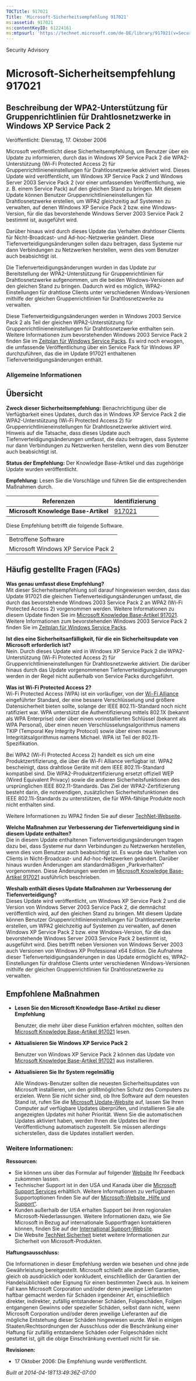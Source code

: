 ```yaml
---
TOCTitle: 917021
Title: 'Microsoft-Sicherheitsempfehlung 917021'
ms:assetid: 917021
ms:contentKeyID: 61224161
ms:mtpsurl: 'https://technet.microsoft.com/de-DE/library/917021(v=Security.10)'
---
```


Security Advisory

Microsoft-Sicherheitsempfehlung 917021
======================================

Beschreibung der WPA2-Unterstützung für Gruppenrichtlinien für Drahtlosnetzwerke in Windows XP Service Pack 2
-------------------------------------------------------------------------------------------------------------

Veröffentlicht: Dienstag, 17. Oktober 2006

Microsoft veröffentlicht diese Sicherheitsempfehlung, um Benutzer über ein Update zu informieren, durch das in Windows XP Service Pack 2 die WPA2-Unterstützung (Wi-Fi Protected Access 2) für Gruppenrichtlinieneinstellungen für Drahtlosnetzwerke aktiviert wird. Dieses Update wird veröffentlicht, um Windows XP Service Pack 2 und Windows Server 2003 Service Pack 2 (vor einer umfassenden Veröffentlichung, wie z. B. einem Service Pack) auf den gleichen Stand zu bringen. Mit diesem Update können Benutzer Gruppenrichtlinieneinstellungen für Drahtlosnetzwerke erstellen, um WPA2 gleichzeitig auf Systemen zu verwalten, auf denen Windows XP Service Pack 2 bzw. eine Windows-Version, für die das bevorstehende Windows Server 2003 Service Pack 2 bestimmt ist, ausgeführt wird.

Darüber hinaus wird durch dieses Update das Verhalten drahtloser Clients für Nicht-Broadcast- und Ad-hoc-Netzwerke geändert. Diese Tiefenverteidigungsänderungen sollen dazu beitragen, dass Systeme nur dann Verbindungen zu Netzwerken herstellen, wenn dies vom Benutzer auch beabsichtigt ist.

Die Tiefenverteidigungsänderungen wurden in das Update zur Bereitstellung der WPA2-Unterstützung für Gruppenrichtlinien für Drahtlosnetzwerke aufgenommen, um die beiden Windows-Versionen auf den gleichen Stand zu bringen. Dadurch wird es möglich, WPA2-Einstellungen für drahtlose Clients unter verschiedenen Windows-Versionen mithilfe der gleichen Gruppenrichtlinien für Drahtlosnetzwerke zu verwalten.

Diese Tiefenverteidigungsänderungen werden in Windows 2003 Service Pack 2 als Teil der gleichen WPA2-Unterstützung für Gruppenrichtlinieneinstellungen für Drahtlosnetzwerke enthalten sein. Weitere Informationen zum bevorstehenden Windows 2003 Service Pack 2 finden Sie im [Zeitplan für Windows Service Packs](http://www.microsoft.com/windows/lifecycle/servicepacks.mspx). Es wird noch erwogen, die umfassende Veröffentlichung über ein Service Pack für Windows XP durchzuführen, das die im Update 917021 enthaltenen Tiefenverteidigungsänderungen enthält.

### Allgemeine Informationen

Übersicht
---------

**Zweck dieser Sicherheitsempfehlung:** Benachrichtigung über die Verfügbarkeit eines Updates, durch das in Windows XP Service Pack 2 die WPA2-Unterstützung (Wi-Fi Protected Access 2) für Gruppenrichtlinieneinstellungen für Drahtlosnetzwerke aktiviert wird. Hinweis auf die Tatsache, dass dieses Update auch Tiefenverteidigungsänderungen umfasst, die dazu beitragen, dass Systeme nur dann Verbindungen zu Netzwerken herstellen, wenn dies vom Benutzer auch beabsichtigt ist.

**Status der Empfehlung:** Der Knowledge Base-Artikel und das zugehörige Update wurden veröffentlicht.

**Empfehlung:** Lesen Sie die Vorschläge und führen Sie die entsprechenden Maßnahmen durch.

| Referenzen                           | Identifizierung                                  |
|--------------------------------------|--------------------------------------------------|
| **Microsoft Knowledge Base-Artikel** | [917021](http://support.microsoft.com/kb/917021) |

Diese Empfehlung betrifft die folgende Software.

|                                     |
|-------------------------------------|
| Betroffene Software                 |
| Microsoft Windows XP Service Pack 2 |

Häufig gestellte Fragen (FAQs)
------------------------------

**Was genau umfasst diese Empfehlung?**  
Mit dieser Sicherheitsempfehlung soll darauf hingewiesen werden, dass das Update 917021 die gleichen Tiefenverteidigungsänderungen umfasst, die durch das bevorstehende Windows 2003 Service Pack 2 an WPA2 (Wi-Fi Protected Access 2) vorgenommen werden. Weitere Informationen zu diesem Update finden Sie im [Microsoft Knowledge Base-Artikel 917021](http://support.microsoft.com/kb/917021). Weitere Informationen zum bevorstehenden Windows 2003 Service Pack 2 finden Sie im [Zeitplan für Windows Service Packs](http://www.microsoft.com/windows/lifecycle/servicepacks.mspx).

**Ist dies eine Sicherheitsanfälligkeit, für die ein Sicherheitsupdate von Microsoft erforderlich ist?**  
Nein. Durch dieses Update wird in Windows XP Service Pack 2 die WPA2-Unterstützung (Wi-Fi Protected Access 2) für Gruppenrichtlinieneinstellungen für Drahtlosnetzwerke aktiviert. Die darüber hinaus durch das Update vorgenommenen Tiefenverteidigungsänderungen werden in der Regel nicht außerhalb von Service Packs durchgeführt.

**Was ist Wi-Fi Protected Access 2?**  
Wi-Fi Protected Access (WPA) ist ein vorläufiger, von der [Wi-Fi Alliance](http://www.wi-fialliance.org/opensection/about_overview.php) eingeführter Standard, der eine bessere Verschlüsselung und größere Datensicherheit bieten sollte, solange der IEEE 802.11i-Standard noch nicht ratifiziert war. WPA unterstützt die Authentifizierung mittels 802.1X (bekannt als WPA Enterprise) oder über einen vorinstallierten Schlüssel (bekannt als WPA Personal), über einen neuen Verschlüsselungsalgorithmus namens TKIP (Temporal Key Integrity Protocol) sowie über einen neuen Integritätsalgorithmus namens Michael. WPA ist Teil der 802.11i-Spezifikation.

Bei WPA2 (Wi-Fi Protected Access 2) handelt es sich um eine Produktzertifizierung, die über die Wi-Fi Alliance verfügbar ist. WPA2 bescheinigt, dass drahtlose Geräte mit dem IEEE 802.11i-Standard kompatibel sind. Die WPA2-Produktzertifizierung ersetzt offiziell WEP (Wired Equivalent Privacy) sowie die anderen Sicherheitsfunktionen des ursprünglichen IEEE 802.11-Standards. Das Ziel der WPA2-Zertifizierung besteht darin, die notwendigen, zusätzlichen Sicherheitsfunktionen des IEEE 802.11i-Standards zu unterstützen, die für WPA-fähige Produkte noch nicht enthalten sind.

Weitere Informationen zu WPA2 finden Sie auf dieser [TechNet-Webseite](http://www.microsoft.com/technet/community/columns/cableguy/cg0505.mspx).

**Welche Maßnahmen zur Verbesserung der Tiefenverteidigung sind in diesem Update enthalten?**  
Die in diesem Update enthaltenen Tiefenverteidigungsänderungen tragen dazu bei, dass Systeme nur dann Verbindungen zu Netzwerken herstellen, wenn dies vom Benutzer auch beabsichtigt ist. Es wurde das Verhalten von Clients in Nicht-Broadcast- und Ad-hoc-Netzwerken geändert. Darüber hinaus wurden Änderungen am standardmäßigen „Parkverhalten“ vorgenommen. Diese Änderungen werden im [Microsoft Knowledge Base-Artikel 917021](http://support.microsoft.com/kb/917021) ausführlich beschrieben.

**Weshalb enthält dieses Update Maßnahmen zur Verbesserung der Tiefenverteidigung?**  
Dieses Update wird veröffentlicht, um Windows XP Service Pack 2 und die Version von Windows Server 2003 Service Pack 2, die demnächst veröffentlich wird, auf den gleichen Stand zu bringen. Mit diesem Update können Benutzer Gruppenrichtlinieneinstellungen für Drahtlosnetzwerke erstellen, um WPA2 gleichzeitig auf Systemen zu verwalten, auf denen Windows XP Service Pack 2 bzw. eine Windows-Version, für die das bevorstehende Windows Server 2003 Service Pack 2 bestimmt ist, ausgeführt wird. Dies betrifft neben Versionen von Windows Server 2003 auch Versionen von Windows XP Professional x64 Edition. Die Aufnahme dieser Tiefenverteidigungsänderungen in das Update ermöglicht es, WPA2-Einstellungen für drahtlose Clients unter verschiedenen Windows-Versionen mithilfe der gleichen Gruppenrichtlinien für Drahtlosnetzwerke zu verwalten.

Empfohlene Maßnahmen
--------------------

-   **Lesen Sie den Microsoft Knowledge Base-Artikel zu dieser Empfehlung**

    Benutzer, die mehr über diese Funktion erfahren möchten, sollten den [Microsoft Knowledge Base-Artikel 917021](http://support.microsoft.com/kb/917021) lesen.

-   **Aktualisieren Sie Windows XP Service Pack 2**

    Benutzer von Windows XP Service Pack 2 können das Update von [Microsoft Knowledge Base-Artikel 917021](http://support.microsoft.com/kb/917021) aus installieren.

-   **Aktualisieren Sie Ihr System regelmäßig**

    Alle Windows-Benutzer sollten die neuesten Sicherheitsupdates von Microsoft installieren, um den größtmöglichen Schutz des Computers zu erzielen. Wenn Sie nicht sicher sind, ob Ihre Software auf dem neuesten Stand ist, rufen Sie die [Microsoft Update-Website](http://update.microsoft.com/microsoftupdate/) auf, lassen Sie Ihren Computer auf verfügbare Updates überprüfen, und installieren Sie alle angezeigten Updates mit hoher Priorität. Wenn Sie die automatischen Updates aktiviert haben, werden Ihnen die Updates bei ihrer Veröffentlichung automatisch zugestellt. Sie müssen allerdings sicherstellen, dass die Updates installiert werden.

### Weitere Informationen:

**Ressourcen:**

-   Sie können uns über das Formular auf folgender [Website](https://support.microsoft.com/common/survey.aspx?scid=sw;en;1257&amp;showpage=1&amp;ws=technet&amp;sd=tech) Ihr Feedback zukommen lassen.
-   Technischer Support ist in den USA und Kanada über die [Microsoft Support Services](http://go.microsoft.com/fwlink/?linkid=21131) erhältlich. Weitere Informationen zu verfügbaren Supportoptionen finden Sie auf der [Microsoft-Website „Hilfe und Support“](http://support.microsoft.com/).
-   Kunden außerhalb der USA erhalten Support bei ihren regionalen Microsoft-Niederlassungen. Weitere Informationen dazu, wie Sie Microsoft in Bezug auf internationale Supportfragen kontaktieren können, finden Sie auf der [International Support-Website](http://go.microsoft.com/fwlink/?linkid=21155).
-   Die Website [TechNet Sicherheit](http://www.microsoft.com/germany/technet/sicherheit/default.mspx) bietet weitere Informationen zur Sicherheit von Microsoft-Produkten.

**Haftungsausschluss:**

Die Informationen in dieser Empfehlung werden wie besehen und ohne jede Gewährleistung bereitgestellt. Microsoft schließt alle anderen Garantien, gleich ob ausdrücklich oder konkludent, einschließlich der Garantien der Handelsüblichkeit oder Eignung für einen bestimmten Zweck aus. In keinem Fall kann Microsoft Corporation und/oder deren jeweilige Lieferanten haftbar gemacht werden für Schäden irgendeiner Art, einschließlich direkter, indirekter, zufällig entstandener Schäden, Folgeschäden, Folgen entgangenen Gewinns oder spezieller Schäden, selbst dann nicht, wenn Microsoft Corporation und/oder deren jeweilige Lieferanten auf die mögliche Entstehung dieser Schäden hingewiesen wurde. Weil in einigen Staaten/Rechtsordnungen der Ausschluss oder die Beschränkung einer Haftung für zufällig entstandene Schäden oder Folgeschäden nicht gestattet ist, gilt die obige Einschränkung eventuell nicht für sie.

**Revisionen:**

-   17 Oktober 2006: Die Empfehlung wurde veröffentlicht.

*Built at 2014-04-18T13:49:36Z-07:00*
